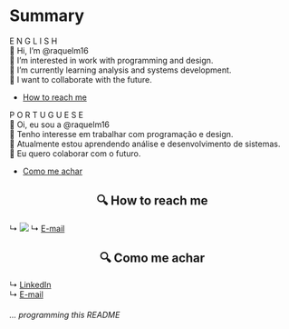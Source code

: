 Summary
=================
   E N G L I S H <br>
   👋 Hi, I’m @raquelm16 <br>
   👀 I’m interested in work with programming and design. <br>
   🌱 I’m currently learning analysis and systems development. <br>
   💞️ I want to collaborate with the future. <br>
   * [How to reach me](#howtoreachme)
   
   P O R T U G U E S E <br>
   👋 Oi, eu sou a @raquelm16 <br>
   👀 Tenho interesse em trabalhar com programação e design. <br>
   🌱 Atualmente estou aprendendo análise e desenvolvimento de sistemas. <br>
   💞️ Eu quero colaborar com o futuro. <br>
   * [Como me achar](#comomeachar)

<h2 id="howtoreachme" align="center">🔍 How to reach me</h2>

↳ <a href="https://www.linkedin.com/in/raquelmc/"><img src="https://user-images.githubusercontent.com/100868145/170832845-13e0fd24-16f7-4b30-988f-fc01ab7acc40.png" class="media-object  img-responsive img-thumbnail"></a>
↳ <a href="mailto:raquelmc365@gmail.com">E-mail</a>

<h2 id="comomeachar" align="center">🔍 Como me achar</h2>

↳ [LinkedIn](https://www.linkedin.com/in/raquelmc/)<br>
↳ <a href="mailto:raquelmc365@gmail.com">E-mail</a>

<h6>... programming this README</h6>

